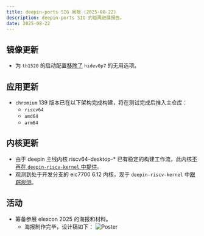 ```yaml
---
title: deepin-ports SIG 周报 (2025-08-22)
description: deepin-ports SIG 的每周进展报告。
date: 2025-08-22
---
```


## 镜像更新

- 为 `th1520` 的启动配置[移除了](https://github.com/deepin-community/deepin-ports-profiles/commit/55d68608879f79d2e90c6a19e31268592462904d) `hidev0p7` 的无用选项。

## 应用更新

- `chromium` 139 版本已在以下架构完成构建，将在测试完成后推入主仓库：
  - `riscv64`
  - `amd64`
  - `arm64`

## 内核更新

- 由于 deepin 主线内核 riscv64-desktop-* 已有稳定的构建工作流，此内核[不再在 `deepin-riscv-kernel` 中提供](https://github.com/deepin-community/deepin-riscv-kernel/commit/c14d204b5c34325d25876e1c6f72841be61ec343)。
- 观测到处于开发分支的 eic7700 6.12 内核，现于 `deepin-riscv-kernel` 中[跟踪观测](https://github.com/deepin-community/deepin-riscv-kernel/commit/656127bdfadfcf18703320ac9aeb0802f9323bc9)。

## 活动

- 筹备参展 elexcon 2025 的海报和材料。
  - 海报制作完毕，设计稿如下：
![Poster](/sig-deepin-ports/img/blog/20250822-weekly/poster.jpg)
